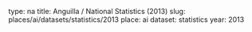 type: na
title: Anguilla / National Statistics (2013)
slug: places/ai/datasets/statistics/2013
place: ai
dataset: statistics
year: 2013
